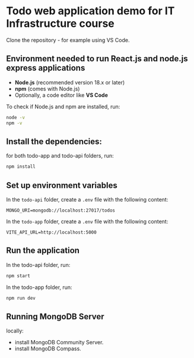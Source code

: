# Todo web application demo for IT Infrastructure course

Clone the repository - for example using VS Code.

## Environment needed to run React.js and node.js express applications

- **Node.js** (recommended version 18.x or later)
- **npm** (comes with Node.js)
- Optionally, a code editor like **VS Code**

To check if Node.js and npm are installed, run:

```bash
node -v
npm -v
```

## Install the dependencies:

for both todo-app and todo-api folders, run:

```bash
npm install
```

## Set up environment variables

In the `todo-api` folder, create a `.env` file with the following content:

```
MONGO_URI=mongodb://localhost:27017/todos
```

In the `todo-app` folder, create a `.env` file with the following content:

```
VITE_API_URL=http://localhost:5000
```

## Run the application

In the todo-api folder, run:

```bash
npm start
```

In the todo-app folder, run:

```bash
npm run dev
```

## Running MongoDB Server

locally:

- install MongoDB Community Server.
- install MongoDB Compass.
